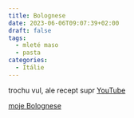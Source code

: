 ```yaml
---
title: Bolognese
date: 2023-06-06T09:07:39+02:00
draft: false
tags:
  - mleté maso
  - pasta
categories:
  - Itálie
---
```


trochu vul, ale recept supr
[YouTube](https://youtu.be/dvOnOMF7gsY)

[moje Bolognese](../bolonska-moje)
